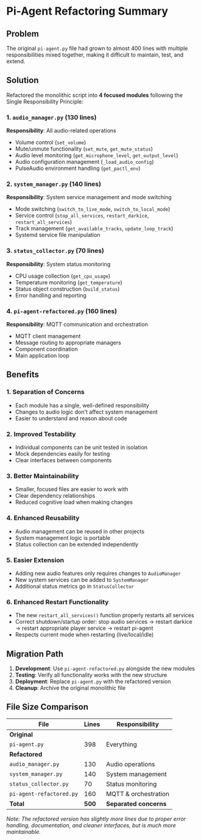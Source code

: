 # Pi-Agent Refactoring Summary

## Problem
The original `pi-agent.py` file had grown to almost 400 lines with multiple responsibilities mixed together, making it difficult to maintain, test, and extend.

## Solution
Refactored the monolithic script into **4 focused modules** following the Single Responsibility Principle:

### 1. `audio_manager.py` (130 lines)
**Responsibility**: All audio-related operations
- Volume control (`set_volume`)
- Mute/unmute functionality (`set_mute`, `get_mute_status`)
- Audio level monitoring (`get_microphone_level`, `get_output_level`)
- Audio configuration management (`_load_audio_config`)
- PulseAudio environment handling (`get_pactl_env`)

### 2. `system_manager.py` (140 lines)
**Responsibility**: System service management and mode switching
- Mode switching (`switch_to_live_mode`, `switch_to_local_mode`)
- Service control (`stop_all_services`, `restart_darkice`, `restart_all_services`)
- Track management (`get_available_tracks`, `update_loop_track`)
- Systemd service file manipulation

### 3. `status_collector.py` (70 lines)
**Responsibility**: System status monitoring
- CPU usage collection (`get_cpu_usage`)
- Temperature monitoring (`get_temperature`)
- Status object construction (`build_status`)
- Error handling and reporting

### 4. `pi-agent-refactored.py` (160 lines)
**Responsibility**: MQTT communication and orchestration
- MQTT client management
- Message routing to appropriate managers
- Component coordination
- Main application loop

## Benefits

### 1. **Separation of Concerns**
- Each module has a single, well-defined responsibility
- Changes to audio logic don't affect system management
- Easier to understand and reason about code

### 2. **Improved Testability**
- Individual components can be unit tested in isolation
- Mock dependencies easily for testing
- Clear interfaces between components

### 3. **Better Maintainability**
- Smaller, focused files are easier to work with
- Clear dependency relationships
- Reduced cognitive load when making changes

### 4. **Enhanced Reusability**
- Audio management can be reused in other projects
- System management logic is portable
- Status collection can be extended independently

### 5. **Easier Extension**
- Adding new audio features only requires changes to `AudioManager`
- New system services can be added to `SystemManager`
- Additional status metrics go in `StatusCollector`

### 6. **Enhanced Restart Functionality**
- The new `restart_all_services()` function properly restarts all services
- Correct shutdown/startup order: stop audio services → restart darkice → restart appropriate player service → restart pi-agent
- Respects current mode when restarting (live/local/idle)

## Migration Path

1. **Development**: Use `pi-agent-refactored.py` alongside the new modules
2. **Testing**: Verify all functionality works with the new structure
3. **Deployment**: Replace `pi-agent.py` with the refactored version
4. **Cleanup**: Archive the original monolithic file

## File Size Comparison

| File | Lines | Responsibility |
|------|-------|----------------|
| **Original** | | |
| `pi-agent.py` | 398 | Everything |
| **Refactored** | | |
| `audio_manager.py` | 130 | Audio operations |
| `system_manager.py` | 140 | System management |
| `status_collector.py` | 70 | Status monitoring |
| `pi-agent-refactored.py` | 160 | MQTT & orchestration |
| **Total** | **500** | **Separated concerns** |

*Note: The refactored version has slightly more lines due to proper error handling, documentation, and cleaner interfaces, but is much more maintainable.* 